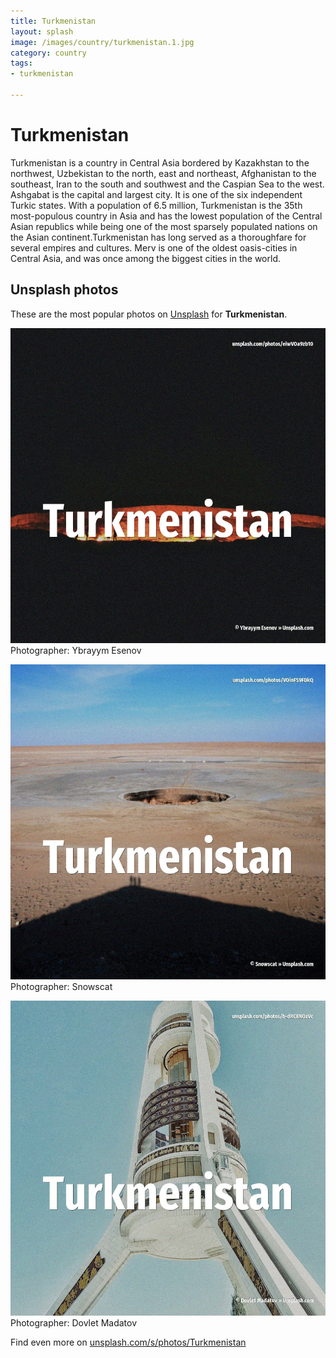 ```yaml
---
title: Turkmenistan
layout: splash
image: /images/country/turkmenistan.1.jpg
category: country
tags:
- turkmenistan

---
```

# Turkmenistan

Turkmenistan  is a country in Central Asia bordered by Kazakhstan to the northwest, Uzbekistan to  the north, east and northeast, Afghanistan to the southeast, Iran to the south and southwest and  the Caspian Sea to the west. Ashgabat is the capital and largest city. It is one of the six independent Turkic states. With a population of 6.5 million, Turkmenistan is the 35th most-populous country in Asia and has  the lowest population of the Central Asian republics while being one of the most sparsely populated  nations on the Asian continent.Turkmenistan has long served as a thoroughfare for several empires  and cultures. Merv is one of the oldest oasis-cities in Central Asia, and was once among the biggest cities in  the world. 

 
## Unsplash photos
These are the most popular photos on [Unsplash](https://unsplash.com) for **Turkmenistan**.
 
![Turkmenistan](/images/country/turkmenistan.1.jpg)
Photographer:  Ybrayym Esenov
 
![Turkmenistan](/images/country/turkmenistan.2.jpg)
Photographer:  Snowscat
 
![Turkmenistan](/images/country/turkmenistan.3.jpg)
Photographer:  Dovlet Madatov
 
Find even more on [unsplash.com/s/photos/Turkmenistan](https://unsplash.com/s/photos/Turkmenistan)
 
